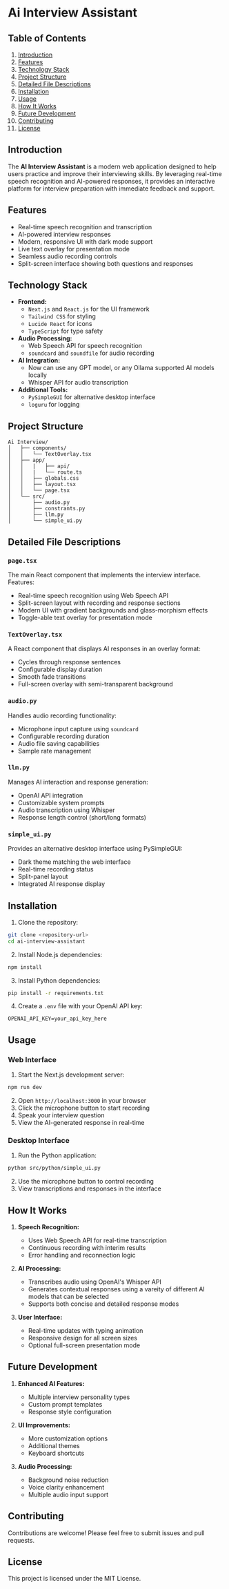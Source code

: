 # Ai Interview Assistant

## Table of Contents
1. [Introduction](#introduction)
2. [Features](#features)
3. [Technology Stack](#technology-stack)
4. [Project Structure](#project-structure)
5. [Detailed File Descriptions](#detailed-file-descriptions)
6. [Installation](#installation)
7. [Usage](#usage)
8. [How It Works](#how-it-works)
9. [Future Development](#future-development)
10. [Contributing](#contributing)
11. [License](#license)

## Introduction

The **AI Interview Assistant** is a modern web application designed to help users practice and improve their interviewing skills. By leveraging real-time speech recognition and AI-powered responses, it provides an interactive platform for interview preparation with immediate feedback and support.

## Features

- Real-time speech recognition and transcription
- AI-powered interview responses
- Modern, responsive UI with dark mode support
- Live text overlay for presentation mode
- Seamless audio recording controls
- Split-screen interface showing both questions and responses

## Technology Stack

- **Frontend:**
  - `Next.js` and `React.js` for the UI framework
  - `Tailwind CSS` for styling
  - `Lucide React` for icons
  - `TypeScript` for type safety
- **Audio Processing:**
  - Web Speech API for speech recognition
  - `soundcard` and `soundfile` for audio recording
- **AI Integration:**
  - Now can use any GPT model, or any Ollama supported AI models locally
  - Whisper API for audio transcription
- **Additional Tools:**
  - `PySimpleGUI` for alternative desktop interface
  - `loguru` for logging

## Project Structure

```
Ai Interview/
│   ├── components/
│   │   └── TextOverlay.tsx
│   ├── app/
│   │   |   ├── api/
│   │   |   └── route.ts
│   │   ├── globals.css
│   │   ├── layout.tsx
│   │   └── page.tsx
│   └── src/
│       ├── audio.py
│       ├── constrants.py
│       ├── llm.py
│       └── simple_ui.py
```

## Detailed File Descriptions

### `page.tsx`
The main React component that implements the interview interface. Features:
- Real-time speech recognition using Web Speech API
- Split-screen layout with recording and response sections
- Modern UI with gradient backgrounds and glass-morphism effects
- Toggle-able text overlay for presentation mode

### `TextOverlay.tsx`
A React component that displays AI responses in an overlay format:
- Cycles through response sentences
- Configurable display duration
- Smooth fade transitions
- Full-screen overlay with semi-transparent background

### `audio.py`
Handles audio recording functionality:
- Microphone input capture using `soundcard`
- Configurable recording duration
- Audio file saving capabilities
- Sample rate management

### `llm.py`
Manages AI interaction and response generation:
- OpenAI API integration
- Customizable system prompts
- Audio transcription using Whisper
- Response length control (short/long formats)

### `simple_ui.py`
Provides an alternative desktop interface using PySimpleGUI:
- Dark theme matching the web interface
- Real-time recording status
- Split-panel layout
- Integrated AI response display

## Installation

1. Clone the repository:
```bash
git clone <repository-url>
cd ai-interview-assistant
```

2. Install Node.js dependencies:
```bash
npm install
```

3. Install Python dependencies:
```bash
pip install -r requirements.txt
```

4. Create a `.env` file with your OpenAI API key:
```
OPENAI_API_KEY=your_api_key_here
```

## Usage

### Web Interface
1. Start the Next.js development server:
```bash
npm run dev
```

2. Open `http://localhost:3000` in your browser
3. Click the microphone button to start recording
4. Speak your interview question
5. View the AI-generated response in real-time

### Desktop Interface
1. Run the Python application:
```bash
python src/python/simple_ui.py
```

2. Use the microphone button to control recording
3. View transcriptions and responses in the interface

## How It Works

1. **Speech Recognition:**
   - Uses Web Speech API for real-time transcription
   - Continuous recording with interim results
   - Error handling and reconnection logic

2. **AI Processing:**
   - Transcribes audio using OpenAI's Whisper API
   - Generates contextual responses using a vareity of different AI models that can be selected
   - Supports both concise and detailed response modes

3. **User Interface:**
   - Real-time updates with typing animation
   - Responsive design for all screen sizes
   - Optional full-screen presentation mode

## Future Development

1. **Enhanced AI Features:**
   - Multiple interview personality types
   - Custom prompt templates
   - Response style configuration

2. **UI Improvements:**
   - More customization options
   - Additional themes
   - Keyboard shortcuts

3. **Audio Processing:**
   - Background noise reduction
   - Voice clarity enhancement
   - Multiple audio input support

## Contributing

Contributions are welcome! Please feel free to submit issues and pull requests.

## License

This project is licensed under the MIT License.
